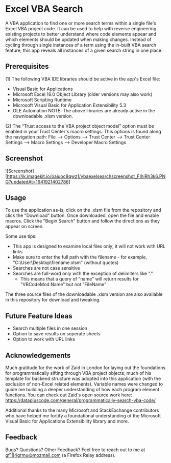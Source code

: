 # Excel VBA Search
A VBA application to find one or more search terms within a single file's Excel VBA project code. It can be used to help with reverse engineering existing 
projects to better understand where code elements appear and which elements should be updated when making changes. Instead of cycling through single 
instances of a term using the in-built VBA search feature, this app reveals all instances of a given search string in one place.

## Prerequisites
(1) The following VBA IDE libraries should be active in the app's Excel file:
  * Visual Basic for Applications
  * Microsoft Excel 16.0 Object Library (older versions may also work)
  * Microsoft Scripting Runtime
  * Microsoft Visual Basic for Application Extensibility 5.3
  * OLE Automation
NOTE: The above libraries are already active in the downloadable .xlsm version.
  
 (2) The “Trust access to the VBA project object model” option must be enabled in your Trust Center's macro settings. This options is
  found along the navigation path: File --> Options --> Trust Center --> Trust Center Settings --> Macro Settings --> Developer Macro Settings

## Screenshot
![Screenshot][https://ik.imagekit.io/oaiuoc8qwz1/vbaexelsearchscreenshot_FIhiRh3k6.PNG?updatedAt=1641921402786]

## Usage

To use the application as-is, click on the .xlsm file from the repository and click the "Download" button. Once downloaded, open the file and enable macros. Click the "Begin Search" button and follow the directions as they appear on screen.

Some use tips:
* This app is designed to examine local files only; it will not work with URL links
* Make sure to enter the full path with the filename - for example, "C:\User\Desktop\filename.xlsm" (without quotes)
* Searches are not case sensitive
* Searches are full-word only with the exception of delimiters like "."
  * This means that a query of "name" will return results for "VBCodeMod.Name" but not "FileName"

The three source files of the downloadable .xlsm version are also available in this repository for download and tweaking.

## Future Feature Ideas
* Search multiple files in one session
* Option to save results on seperate sheets
* Option to work with URL links

## Acknowledgements
Much gratitude for the work of Zaid in London for laying out the foundations for programmatically sifting through VBA project objects; 
much of his template for backend structure was adopted into this application (with the exclusion of non-Excel related elements). Variable names 
were changed to guide me building a deeper understanding of how each program element functions. You can check out Zaid's open source work 
here: https://datapluscode.com/general/programmatically-search-vba-code/

Additional thanks to the many Microsoft and StackExchange contributors who have helped me fortify a foundational understanding
of the Microsoft Visual Basic for Applications Extensibility library and more.

## Feedback
Bugs? Questions? Other Feedback? Feel free to reach out to me at gf184grmu@mozmail.com (a Firefox Relay address).
